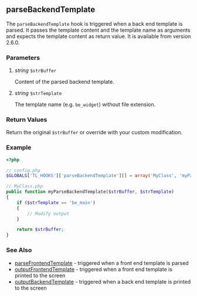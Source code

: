 parseBackendTemplate
--------------------

The `parseBackendTemplate` hook is triggered when a back end template is parsed. It passes the template content and the template name as arguments and expects the template content as return value. It is available from version 2.6.0.


### Parameters ###

1. *string* `$strBuffer`

	Content of the parsed backend template.

2. *string* `$strTemplate`

	The template name (e.g. `be_widget`) without file extension.


### Return Values ###

Return the original `$strBuffer` or override with your custom modification.

### Example ###

```php
<?php

// config.php
$GLOBALS['TL_HOOKS']['parseBackendTemplate'][] = array('MyClass', 'myParseBackendTemplate');

// MyClass.php
public function myParseBackendTemplate($strBuffer, $strTemplate)
{
    if ($strTemplate == 'be_main')
    {
        // Modify output
    }

    return $strBuffer;
}
```


### See Also ###

- [parseFrontendTemplate](parseFrontendTemplate.md) - triggered when a front end template is parsed
- [outputFrontendTemplate](outputFrontendTemplate.md) - triggered when a front end template is printed to the screen
- [outputBackendTemplate](outputBackendTemplate.md) - triggered when a back end template is printed to the screen
